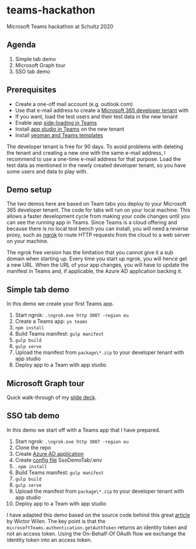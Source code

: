 # teams-hackathon
Microsoft Teams hackathon at Schultz 2020

## Agenda

1. Simple tab demo
2. Microsoft Graph tour
3. SSO tab demo

## Prerequisites

- Create a one-off mail account (e.g. outlook.com)
- Use that e-mail address to create a [Microsoft 365 developer tenant](https://developer.microsoft.com/en-us/microsoft-365/dev-program) with
- If you want, load the test users and their test data in the new tenant
- Enable app [side-loading in Teams](https://docs.microsoft.com/en-us/microsoftteams/platform/concepts/build-and-test/)
- Install [app studio in Teams](https://docs.microsoft.com/en-us/microsoftteams/platform/concepts/build-and-test/app-studio-overview) on the new tenant
- Install [yeoman and Teams templates](https://docs.microsoft.com/en-us/microsoftteams/platform/tutorials/get-started-yeoman)

The developer tenant is free for 90 days. To avoid problems with deleting the tenant and creating a new one with the same e-mail address, I recommend to use a one-time e-mail address for that purpose. Load the test data as mentioned in the newly created developer tenant, so you have some users and data to play with.

## Demo setup

The two demos here are based on Team tabs you deploy to your Microsoft 365 developer tenant. The code for tabs will run on your local machine. This allows a faster development cycle from making your code changes until you can see the running app in Teams. Since Teams is a cloud offering and because there is no local test bench you can install, you will need a reverse proxy, such as [ngrok](https://ngrok.com/) to route HTTP requests from the cloud to a web server on your machine.

The ngrok free version has the limitation that you cannot give it a sub domain when starting up. Every time you start up ngrok, you will hence get a new URL. When the URL of your app changes, you will have to update the manifest in Teams and, if applicable, the Azure AD application backing it.

## Simple tab demo

In this demo we create your first Teams app.

1. Start ngrok: `.\ngrok.exe http 3007 -region eu`
2. Create a Teams app: `yo teams`
3. `npm install`
4. Build Teams manifest: `gulp manifest`
5. `gulp build`
6. `gulp serve`
7. Upload the manifest from `package\*.zip` to your developer tenant with app studio
8. Deploy app to a Team with app studio

## Microsoft Graph tour

Quick walk-through of my [slide deck](graph-tour/Microsoft%20Graph%20Intro.pdf).

## SSO tab demo

In this demo we start off with a Teams app that I have prepared.

1. Start ngrok: `.\ngrok.exe http 3007 -region eu`
2. Clone the repo
3. Create [Azure AD application](SsoDemoTab/azure-ad.md)
4. Create [config file](SsoDemoTab/config.md) SsoDemoTab/.env
5. . `npm install`
6. Build Teams manifest: `gulp manifest`
7. `gulp build`
8. `gulp serve`
9. Upload the manifest from `package\*.zip` to your developer tenant with app studio
10. Deploy app to a Team with app studio

I have adapted this demo based on the source code behind this great [article](https://www.wictorwilen.se/blog/microsoft-teams-tabs-sso-and-microsoft-graph-the-on-behalf-of-blog-post/) by Wictor Wilen. The key point is that the `microsoftTeams.authentication.getAuthToken` returns an identity token and not an access token. Using the On-Behalf-Of OAuth flow we exchange the identity token into an access token.
